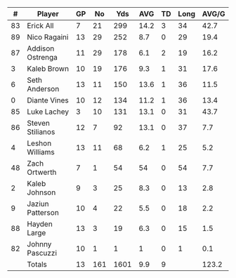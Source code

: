 | #  | Player           | GP | No  | Yds  | AVG  | TD | Long | AVG/G |
|----|------------------|----|-----|------|------|----|------|-------|
| 83 | Erick All        | 7  | 21  | 299  | 14.2 | 3  | 34   | 42.7  |
| 89 | Nico Ragaini     | 13 | 29  | 252  | 8.7  | 0  | 29   | 19.4  |
| 87 | Addison Ostrenga | 11 | 29  | 178  | 6.1  | 2  | 19   | 16.2  |
| 3  | Kaleb Brown      | 10 | 19  | 176  | 9.3  | 1  | 31   | 17.6  |
| 6  | Seth Anderson    | 13 | 11  | 150  | 13.6 | 1  | 36   | 11.5  |
| 0  | Diante Vines     | 10 | 12  | 134  | 11.2 | 1  | 36   | 13.4  |
| 85 | Luke Lachey      | 3  | 10  | 131  | 13.1 | 0  | 31   | 43.7  |
| 86 | Steven Stilianos | 12 | 7   | 92   | 13.1 | 0  | 37   | 7.7   |
| 4  | Leshon Williams  | 13 | 11  | 68   | 6.2  | 1  | 25   | 5.2   |
| 48 | Zach Ortwerth    | 7  | 1   | 54   | 54   | 0  | 54   | 7.7   |
| 2  | Kaleb Johnson    | 9  | 3   | 25   | 8.3  | 0  | 13   | 2.8   |
| 9  | Jaziun Patterson | 10 | 4   | 22   | 5.5  | 0  | 18   | 2.2   |
| 88 | Hayden Large     | 13 | 3   | 19   | 6.3  | 0  | 15   | 1.5   |
| 82 | Johnny Pascuzzi  | 10 | 1   | 1    | 1    | 0  | 1    | 0.1   |
|    | Totals           | 13 | 161 | 1601 | 9.9  | 9  |      | 123.2 |
